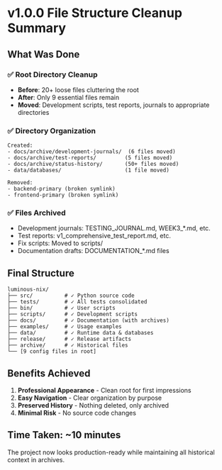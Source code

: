 # v1.0.0 File Structure Cleanup Summary

## What Was Done

### ✅ Root Directory Cleanup
- **Before**: 20+ loose files cluttering the root
- **After**: Only 9 essential files remain
- **Moved**: Development scripts, test reports, journals to appropriate directories

### ✅ Directory Organization
```
Created:
- docs/archive/development-journals/  (6 files moved)
- docs/archive/test-reports/         (5 files moved)  
- docs/archive/status-history/       (50+ files moved)
- data/databases/                    (1 file moved)

Removed:
- backend-primary (broken symlink)
- frontend-primary (broken symlink)
```

### ✅ Files Archived
- Development journals: TESTING_JOURNAL.md, WEEK3_*.md, etc.
- Test reports: v1_comprehensive_test_report.md, etc.
- Fix scripts: Moved to scripts/
- Documentation drafts: DOCUMENTATION_*.md files

## Final Structure

```
luminous-nix/
├── src/          # ✓ Python source code
├── tests/        # ✓ All tests consolidated
├── bin/          # ✓ User scripts
├── scripts/      # ✓ Development scripts
├── docs/         # ✓ Documentation (with archives)
├── examples/     # ✓ Usage examples
├── data/         # ✓ Runtime data & databases
├── release/      # ✓ Release artifacts
├── archive/      # ✓ Historical files
└── [9 config files in root]
```

## Benefits Achieved

1. **Professional Appearance** - Clean root for first impressions
2. **Easy Navigation** - Clear organization by purpose
3. **Preserved History** - Nothing deleted, only archived
4. **Minimal Risk** - No source code changes

## Time Taken: ~10 minutes

The project now looks production-ready while maintaining all historical context in archives.